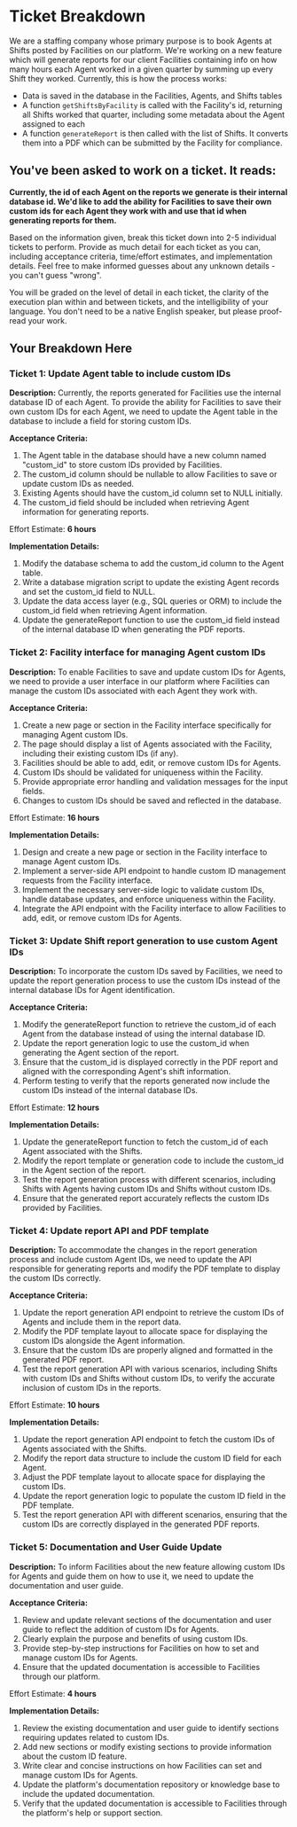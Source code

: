 # Ticket Breakdown
We are a staffing company whose primary purpose is to book Agents at Shifts posted by Facilities on our platform. We're working on a new feature which will generate reports for our client Facilities containing info on how many hours each Agent worked in a given quarter by summing up every Shift they worked. Currently, this is how the process works:

- Data is saved in the database in the Facilities, Agents, and Shifts tables
- A function `getShiftsByFacility` is called with the Facility's id, returning all Shifts worked that quarter, including some metadata about the Agent assigned to each
- A function `generateReport` is then called with the list of Shifts. It converts them into a PDF which can be submitted by the Facility for compliance.

## You've been asked to work on a ticket. It reads:

**Currently, the id of each Agent on the reports we generate is their internal database id. We'd like to add the ability for Facilities to save their own custom ids for each Agent they work with and use that id when generating reports for them.**


Based on the information given, break this ticket down into 2-5 individual tickets to perform. Provide as much detail for each ticket as you can, including acceptance criteria, time/effort estimates, and implementation details. Feel free to make informed guesses about any unknown details - you can't guess "wrong".


You will be graded on the level of detail in each ticket, the clarity of the execution plan within and between tickets, and the intelligibility of your language. You don't need to be a native English speaker, but please proof-read your work.

## Your Breakdown Here

### Ticket 1: Update Agent table to include custom IDs

**Description:**
Currently, the reports generated for Facilities use the internal database ID of each Agent. To provide the ability for Facilities to save their own custom IDs for each Agent, we need to update the Agent table in the database to include a field for storing custom IDs.

**Acceptance Criteria:**
1. The Agent table in the database should have a new column named "custom_id" to store custom IDs provided by Facilities.
2. The custom_id column should be nullable to allow Facilities to save or update custom IDs as needed.
3. Existing Agents should have the custom_id column set to NULL initially.
4. The custom_id field should be included when retrieving Agent information for generating reports.

Effort Estimate: **6 hours**

**Implementation Details:**
1. Modify the database schema to add the custom_id column to the Agent table.
2. Write a database migration script to update the existing Agent records and set the custom_id field to NULL.
3. Update the data access layer (e.g., SQL queries or ORM) to include the custom_id field when retrieving Agent information.
4. Update the generateReport function to use the custom_id field instead of the internal database ID when generating the PDF reports.


### Ticket 2: Facility interface for managing Agent custom IDs

**Description:**
To enable Facilities to save and update custom IDs for Agents, we need to provide a user interface in our platform where Facilities can manage the custom IDs associated with each Agent they work with.

**Acceptance Criteria:**
1. Create a new page or section in the Facility interface specifically for managing Agent custom IDs.
2. The page should display a list of Agents associated with the Facility, including their existing custom IDs (if any).
3. Facilities should be able to add, edit, or remove custom IDs for Agents.
4. Custom IDs should be validated for uniqueness within the Facility.
5. Provide appropriate error handling and validation messages for the input fields.
6. Changes to custom IDs should be saved and reflected in the database.

Effort Estimate: **16 hours**

**Implementation Details:**
1. Design and create a new page or section in the Facility interface to manage Agent custom IDs.
2. Implement a server-side API endpoint to handle custom ID management requests from the Facility interface.
3. Implement the necessary server-side logic to validate custom IDs, handle database updates, and enforce uniqueness within the Facility.
4. Integrate the API endpoint with the Facility interface to allow Facilities to add, edit, or remove custom IDs for Agents.


### Ticket 3: Update Shift report generation to use custom Agent IDs

**Description:**
To incorporate the custom IDs saved by Facilities, we need to update the report generation process to use the custom IDs instead of the internal database IDs for Agent identification.

**Acceptance Criteria:**
1. Modify the generateReport function to retrieve the custom_id of each Agent from the database instead of using the internal database ID.
2. Update the report generation logic to use the custom_id when generating the Agent section of the report.
3. Ensure that the custom_id is displayed correctly in the PDF report and aligned with the corresponding Agent's shift information.
4. Perform testing to verify that the reports generated now include the custom IDs instead of the internal database IDs.

Effort Estimate: **12 hours**

**Implementation Details:**
1. Update the generateReport function to fetch the custom_id of each Agent associated with the Shifts.
2. Modify the report template or generation code to include the custom_id in the Agent section of the report.
3. Test the report generation process with different scenarios, including Shifts with Agents having custom IDs and Shifts without custom IDs.
4. Ensure that the generated report accurately reflects the custom IDs provided by Facilities.


### Ticket 4: Update report API and PDF template

**Description:**
To accommodate the changes in the report generation process and include custom Agent IDs, we need to update the API responsible for generating reports and modify the PDF template to display the custom IDs correctly.

**Acceptance Criteria:**
1. Update the report generation API endpoint to retrieve the custom IDs of Agents and include them in the report data.
2. Modify the PDF template layout to allocate space for displaying the custom IDs alongside the Agent information.
3. Ensure that the custom IDs are properly aligned and formatted in the generated PDF report.
4. Test the report generation API with various scenarios, including Shifts with custom IDs and Shifts without custom IDs, to verify the accurate inclusion of custom IDs in the reports.

Effort Estimate: **10 hours**

**Implementation Details:**
1. Update the report generation API endpoint to fetch the custom IDs of Agents associated with the Shifts.
2. Modify the report data structure to include the custom ID field for each Agent.
3. Adjust the PDF template layout to allocate space for displaying the custom IDs.
4. Update the report generation logic to populate the custom ID field in the PDF template.
5. Test the report generation API with different scenarios, ensuring that the custom IDs are correctly displayed in the generated PDF reports.


### Ticket 5: Documentation and User Guide Update

**Description:**
To inform Facilities about the new feature allowing custom IDs for Agents and guide them on how to use it, we need to update the documentation and user guide.

**Acceptance Criteria:**
1. Review and update relevant sections of the documentation and user guide to reflect the addition of custom IDs for Agents.
2. Clearly explain the purpose and benefits of using custom IDs.
3. Provide step-by-step instructions for Facilities on how to set and manage custom IDs for Agents.
4. Ensure that the updated documentation is accessible to Facilities through our platform.

Effort Estimate: **4 hours**

**Implementation Details:**
1. Review the existing documentation and user guide to identify sections requiring updates related to custom IDs.
2. Add new sections or modify existing sections to provide information about the custom ID feature.
3. Write clear and concise instructions on how Facilities can set and manage custom IDs for Agents.
4. Update the platform's documentation repository or knowledge base to include the updated documentation.
5. Verify that the updated documentation is accessible to Facilities through the platform's help or support section.